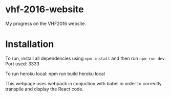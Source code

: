 # vhf-2016-website
My progress on the VHF2016 website.

# Installation
To run, install all dependencies using `npm install` and then run `npm run dev`.  
Port used: 3333  

To run heroku local:
npm run build
heroku local
  
This webpage uses webpack in conjuction with babel in order to correctly transpile and display the React code.

